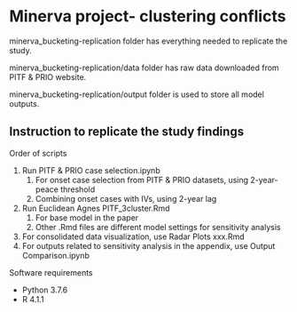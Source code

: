 # Minerva project- clustering conflicts

minerva_bucketing-replication folder has everything needed to replicate the study.

minerva_bucketing-replication/data folder has raw data downloaded from PITF & PRIO website.

minerva_bucketing-replication/output folder is used to store all model outputs.


## Instruction to replicate the study findings

Order of scripts
1. Run PITF & PRIO case selection.ipynb
    1. For onset case selection from PITF & PRIO datasets, using 2-year-peace threshold
    2. Combining onset cases with IVs, using 2-year lag
2. Run Euclidean Agnes PITF_3cluster.Rmd
    1. For base model in the paper
    2. Other .Rmd files are different model settings for sensitivity analysis
3. For consolidated data visualization, use Radar Plots xxx.Rmd
4. For outputs related to sensitivity analysis in the appendix, use Output Comparison.ipynb

Software requirements
- Python 3.7.6
- R 4.1.1

